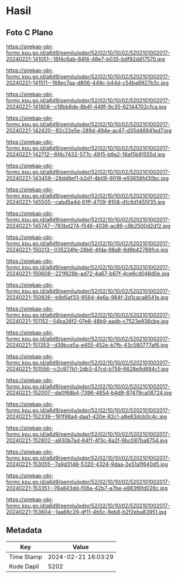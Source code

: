 # Hasil

## Foto C Plano

https://sirekap-obj-formc.kpu.go.id/a6d9/pemilu/pdpr/52/02/10/10/02/5202101002017-20240221-141051--18f4c6ab-84f4-48e7-b035-bdf92d417570.jpg

https://sirekap-obj-formc.kpu.go.id/a6d9/pemilu/pdpr/52/02/10/10/02/5202101002017-20240221-141511--168ec7aa-d806-449c-b44d-c54ba6927b3c.jpg

https://sirekap-obj-formc.kpu.go.id/a6d9/pemilu/pdpr/52/02/10/10/02/5202101002017-20240221-141808--c18bb6de-8b4f-449f-9c35-62144702cfca.jpg

https://sirekap-obj-formc.kpu.go.id/a6d9/pemilu/pdpr/52/02/10/10/02/5202101002017-20240221-142420--82c22e5e-289d-494e-ac47-d35d46941ed7.jpg

https://sirekap-obj-formc.kpu.go.id/a6d9/pemilu/pdpr/52/02/10/10/02/5202101002017-20240221-142712--6f4c7432-577c-4915-b9a2-16af5b91555d.jpg

https://sirekap-obj-formc.kpu.go.id/a6d9/pemilu/pdpr/52/02/10/10/02/5202101002017-20240221-143459--28dd8ef1-b2d1-4b08-9018-e93658fd30bc.jpg

https://sirekap-obj-formc.kpu.go.id/a6d9/pemilu/pdpr/52/02/10/10/02/5202101002017-20240221-145505--cabd5a4d-61ff-4709-8108-d1c6d1455f35.jpg

https://sirekap-obj-formc.kpu.go.id/a6d9/pemilu/pdpr/52/02/10/10/02/5202101002017-20240221-145747--783bd274-f546-4036-ac89-c8b2500d2d12.jpg

https://sirekap-obj-formc.kpu.go.id/a6d9/pemilu/pdpr/52/02/10/10/02/5202101002017-20240221-150213--035224fe-28b6-4fda-98a8-8d8b42788fce.jpg

https://sirekap-obj-formc.kpu.go.id/a6d9/pemilu/pdpr/52/02/10/10/02/5202101002017-20240221-150608--221f628b-ad72-4a67-b67f-4ce6cd048d0e.jpg

https://sirekap-obj-formc.kpu.go.id/a6d9/pemilu/pdpr/52/02/10/10/02/5202101002017-20240221-150926--b9d5af33-9564-4e6a-984f-2d1caca8541e.jpg

https://sirekap-obj-formc.kpu.go.id/a6d9/pemilu/pdpr/52/02/10/10/02/5202101002017-20240221-151152--54ba26f2-07e8-48b9-aadb-c7523e936cbe.jpg

https://sirekap-obj-formc.kpu.go.id/a6d9/pemilu/pdpr/52/02/10/10/02/5202101002017-20240221-151353--d39bce5a-e455-452e-b7fb-43c580777af6.jpg

https://sirekap-obj-formc.kpu.go.id/a6d9/pemilu/pdpr/52/02/10/10/02/5202101002017-20240221-151556--c2c877b1-2db3-47cd-b759-6628e9d884c1.jpg

https://sirekap-obj-formc.kpu.go.id/a6d9/pemilu/pdpr/52/02/10/10/02/5202101002017-20240221-152007--da0f68b4-7396-4854-b4d9-87479ca08724.jpg

https://sirekap-obj-formc.kpu.go.id/a6d9/pemilu/pdpr/52/02/10/10/02/5202101002017-20240221-152339--191f98a4-daa1-420e-82c1-a8e83dcb0c4c.jpg

https://sirekap-obj-formc.kpu.go.id/a6d9/pemilu/pdpr/52/02/10/10/02/5202101002017-20240221-152802--a930b7ad-64f1-4f3c-8a2f-9bc087ba8754.jpg

https://sirekap-obj-formc.kpu.go.id/a6d9/pemilu/pdpr/52/02/10/10/02/5202101002017-20240221-153055--7a9d3148-5320-4324-9daa-2e51a1f640d5.jpg

https://sirekap-obj-formc.kpu.go.id/a6d9/pemilu/pdpr/52/02/10/10/02/5202101002017-20240221-153351--76a843dd-f06a-42b7-a7be-e883f6fd026c.jpg

https://sirekap-obj-formc.kpu.go.id/a6d9/pemilu/pdpr/52/02/10/10/02/5202101002017-20240221-153604--1aa66c29-df11-4b5c-9eb8-b2f2eba83951.jpg


## Metadata

| Key        | Value               |
| ---------- | ------------------- |
| Time Stamp | 2024-02-21 16:03:29 |
| Kode Dapil | 5202                |



